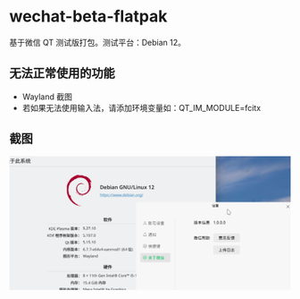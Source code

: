 # wechat-beta-flatpak

基于微信 QT 测试版打包。测试平台：Debian 12。


## 无法正常使用的功能

 - Wayland 截图
 - 若如果无法使用输入法，请添加环境变量如：QT_IM_MODULE=fcitx

## 截图

![aa](.assets/sc.png)
